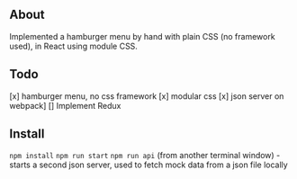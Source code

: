 ## About

Implemented a hamburger menu by hand with plain CSS (no framework used), in React using module CSS. 

## Todo

[x] hamburger menu, no css framework
[x] modular css
[x] json server on webpack]
[] Implement Redux

## Install

`npm install`
`npm run start` 
`npm run api` (from another terminal window) - starts a second json server, used to fetch mock data from a json file locally
